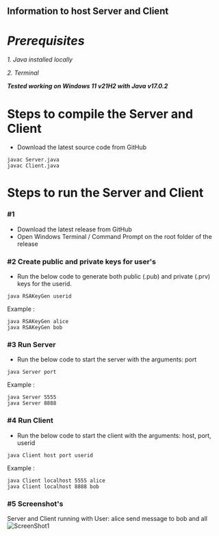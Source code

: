 ## **Information to host Server and Client**

# ***Prerequisites***

*1. Java installed locally*

*2. Terminal*

***Tested working on Windows 11 v21H2 with Java v17.0.2***

# **Steps to compile the Server and Client**

* Download the latest source code from GitHub

```
javac Server.java
javac Client.java
```

# **Steps to run the Server and Client**

### #1 

* Download the latest release from GitHub
* Open Windows Terminal / Command Prompt on the root folder of the release

### #2 Create public and private keys for user's

* Run the below code to generate both public (.pub) and private (.prv) keys for the userid.
```
java RSAKeyGen userid
```
Example :
```
java RSAKeyGen alice
java RSAKeyGen bob
```

### #3 Run Server

* Run the below code to start the server with the arguments: port
```
java Server port
```
Example :
```
java Server 5555
java Server 8888
```

### #4 Run Client

* Run the below code to start the client with the arguments: host, port, userid
```
java Client host port userid
```
Example :
```
java Client localhost 5555 alice
java Client localhost 8888 bob
```

### #5 Screenshot's

Server and Client running with User: alice send message to bob and all
![ScreenShot1](https://user-images.githubusercontent.com/33223665/155872813-b313796d-37f9-4e42-91b6-371d50be457f.png)

